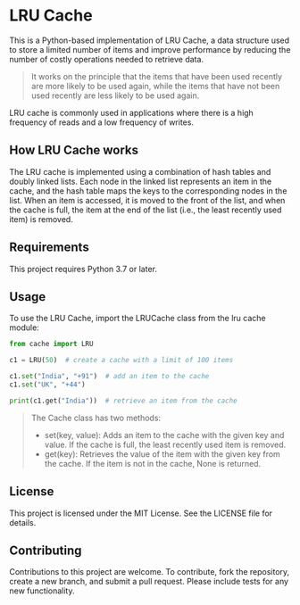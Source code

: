 # LRU Cache

This is a Python-based implementation of LRU Cache, a data structure used to store a limited number of items and improve performance by reducing the number of costly operations needed to retrieve data.

> It works on the principle that the items that have been used recently are more likely to be used again, while the items that have not been used recently are less likely to be used again.

LRU cache is commonly used in applications where there is a high frequency of reads and a low frequency of writes.

## How LRU Cache works

The LRU cache is implemented using a combination of hash tables and doubly linked lists. Each node in the linked list represents an item in the cache, and the hash table maps the keys to the corresponding nodes in the list. When an item is accessed, it is moved to the front of the list, and when the cache is full, the item at the end of the list (i.e., the least recently used item) is removed.

## Requirements

This project requires Python 3.7 or later.

## Usage

To use the LRU Cache, import the LRUCache class from the lru cache module:

```python
from cache import LRU

c1 = LRU(50)  # create a cache with a limit of 100 items

c1.set("India", "+91")  # add an item to the cache
c1.set("UK", "+44")

print(c1.get("India"))  # retrieve an item from the cache
```

> The Cache class has two methods:
>
> - set(key, value): Adds an item to the cache with the given key and value. If the cache is full, the least recently used item is removed.
> - get(key): Retrieves the value of the item with the given key from the cache. If the item is not in the cache, None is returned.

## License

This project is licensed under the MIT License. See the LICENSE file for details.

## Contributing

Contributions to this project are welcome. To contribute, fork the repository, create a new branch, and submit a pull request. Please include tests for any new functionality.
